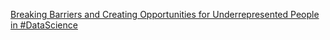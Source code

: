[Breaking Barriers and Creating Opportunities for Underrepresented People in #DataScience ](https://qi.tc/qi/8339)